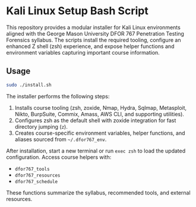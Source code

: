 # Kali Linux Setup Bash Script

This repository provides a modular installer for Kali Linux environments aligned with the George Mason University DFOR 767 Penetration Testing Forensics syllabus. The scripts install the required tooling, configure an enhanced Z shell (zsh) experience, and expose helper functions and environment variables capturing important course information.

## Usage

```bash
sudo ./install.sh
```

The installer performs the following steps:

1. Installs course tooling (zsh, zoxide, Nmap, Hydra, Sqlmap, Metasploit, Nikto, BurpSuite, Commix, Amass, AWS CLI, and supporting utilities).
2. Configures zsh as the default shell with zoxide integration for fast directory jumping (`z`).
3. Creates course-specific environment variables, helper functions, and aliases sourced from `~/.dfor767_env`.

After installation, start a new terminal or run `exec zsh` to load the updated configuration. Access course helpers with:

- `dfor767_tools`
- `dfor767_resources`
- `dfor767_schedule`

These functions summarize the syllabus, recommended tools, and external resources.

